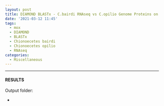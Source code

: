 ```yaml
---
layout: post
title: DIAMOND BLASTx - C.bairdi RNAseq vs C.opilio Genome Proteins on Mox
date: '2021-03-12 11:45'
tags: 
  - mox
  - DIAMOND
  - BLASTx
  - Chionoecetes bairdi
  - Chionoecetes opilio
  - RNAseq
categories: 
  - Miscellaneous
---
```




---

#### RESULTS

Output folder:

- []()

